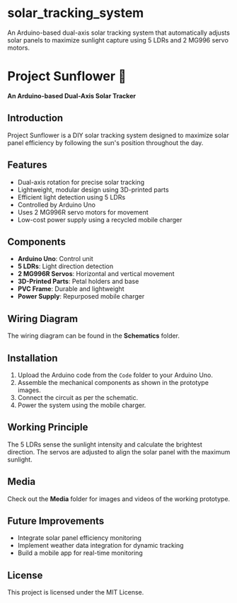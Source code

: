 # solar_tracking_system
An Arduino-based dual-axis solar tracking system that automatically adjusts solar panels to maximize sunlight capture using 5 LDRs and 2 MG996 servo motors.

# Project Sunflower 🌻  
**An Arduino-based Dual-Axis Solar Tracker**  

## Introduction  
Project Sunflower is a DIY solar tracking system designed to maximize solar panel efficiency by following the sun's position throughout the day.  

## Features  
- Dual-axis rotation for precise solar tracking  
- Lightweight, modular design using 3D-printed parts  
- Efficient light detection using 5 LDRs  
- Controlled by Arduino Uno  
- Uses 2 MG996R servo motors for movement  
- Low-cost power supply using a recycled mobile charger  

## Components  
- **Arduino Uno**: Control unit  
- **5 LDRs**: Light direction detection  
- **2 MG996R Servos**: Horizontal and vertical movement  
- **3D-Printed Parts**: Petal holders and base  
- **PVC Frame**: Durable and lightweight  
- **Power Supply**: Repurposed mobile charger  

## Wiring Diagram  
The wiring diagram can be found in the **Schematics** folder.  

## Installation  
1. Upload the Arduino code from the `Code` folder to your Arduino Uno.  
2. Assemble the mechanical components as shown in the prototype images.  
3. Connect the circuit as per the schematic.  
4. Power the system using the mobile charger.  

## Working Principle  
The 5 LDRs sense the sunlight intensity and calculate the brightest direction. The servos are adjusted to align the solar panel with the maximum sunlight.  

## Media  
Check out the **Media** folder for images and videos of the working prototype.  

## Future Improvements  
- Integrate solar panel efficiency monitoring  
- Implement weather data integration for dynamic tracking  
- Build a mobile app for real-time monitoring  

## License  
This project is licensed under the MIT License.  
